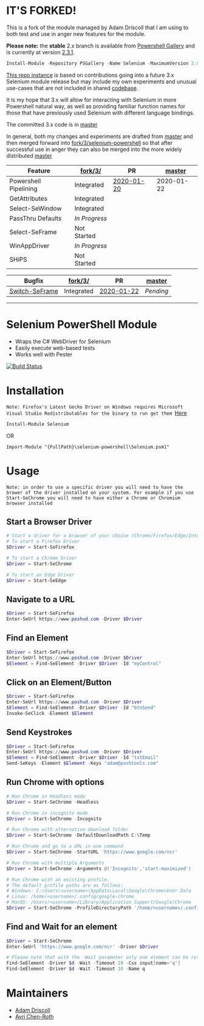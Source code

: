 # IT'S FORKED!

This is a fork of the module managed by Adam Driscoll that I am using to both test and use in anger new features for the module.

__Please note:__ the **stable** 2.x branch is available from [Powershell Gallery](https://www.powershellgallery.com/packages?q=selenium) and is currently at version [2.3.1](https://www.powershellgallery.com/packages/Selenium/2.3.1).
```powershell
Install-Module -Repository PSGallery -Name Selenium -MaximumVersion 2.8.0 -Scope CurrentUser -Verbose
```

[This repo instance](https://github.com/craigofnz/selenium-powershell.git) is based on contributions going into a future 3.x Selenium module release but may include my own experiments and unusual use-cases that are not included in shared [codebase](https://github.com/adamdriscoll/selenium-powershell.git).

It is my hope that 3.x will allow for interacting with Selenium in more Powershell natural way, as well as providing familiar function names for those that have previously used Selenium with different language bindings.

The committed 3.x code is in [master](https://github.com/adamdriscoll/selenium-powershell.git)

In general, both my changes and experiments are drafted from [master](https://github.com/adamdriscoll/selenium-powershell.git) and then merged forward into [fork/3/selenium-powershell](https://github.com/craigofnz/selenium-powershell.git) so that after successful use in anger they can also be merged into the more widely distributed [master](https://github.com/adamdriscoll/selenium-powershell.git)

| Feature               | [fork/3/](https://github.com/craigofnz/selenium-powershell.git)       | PR         | [master](https://github.com/adamdriscoll/selenium-powershell.git) |
| --------------------- | ------------ | ---------- | --------- |
| Powershell Pipelining | Integrated   | [2020-01-20](https://github.com/adamdriscoll/selenium-powershell/pull/62) | 2020-01-22|
| GetAttributes         | Integrated   |            |           |
| Select-SeWindow       | Integrated   |            |           | 
| PassThru Defaults     | _In Progress_|            |           |
| Select-SeFrame        | Not Started  |            |           |
| WinAppDriver          | _In Progress_|            |           |
| SHiPS                 | Not Started  |            |           |


| Bugfix               | [fork/3/](https://github.com/craigofnz/selenium-powershell.git)       | PR         | [master](https://github.com/adamdriscoll/selenium-powershell.git) |
| --------------------- | ------------ | ---------- | --------- |
| [Switch-SeFrame](https://github.com/craigofnz/selenium-powershell/tree/pr/testsfix.switch-seframe)  | Integrated   | [2020-01-22](https://github.com/adamdriscoll/selenium-powershell/pull/64) | _Pending_ |

















---


# Selenium PowerShell Module

- Wraps the C# WebDriver for Selenium
- Easily execute web-based tests
- Works well with Pester

[![Build Status](https://adamrdriscoll.visualstudio.com/Selenium/_apis/build/status/adamdriscoll.selenium-powershell?branchName=master)](https://adamrdriscoll.visualstudio.com/Selenium/_build/latest?definitionId=25&branchName=master)

# Installation
`Note: Firefox's Latest Gecko Driver on Windows requires Microsoft Visual Studio Redistributables for the binary to run get them `[Here](https://support.microsoft.com/en-us/help/2977003/the-latest-supported-visual-c-downloads)


```powershell
Install-Module Selenium
```

OR

```
Import-Module "{FullPath}\selenium-powershell\Selenium.psm1"
```

# Usage
`Note: in order to use a specific driver you will need to have the brower of the driver installed on your system.
For example if you use Start-SeChrome you will need to have either a Chrome or Chromium browser installed
`

## Start a Browser Driver
```powershell
# Start a driver for a browser of your choise (Chrome/Firefox/Edge/InternetExplorer)
# To start a Firefox Driver
$Driver = Start-SeFirefox 

# To start a Chrome Driver
$Driver = Start-SeChrome

# To start an Edge Driver
$Driver = Start-SeEdge
```

## Navigate to a URL

```powershell
$Driver = Start-SeFirefox 
Enter-SeUrl https://www.poshud.com -Driver $Driver
```

## Find an Element

```powershell
$Driver = Start-SeFirefox 
Enter-SeUrl https://www.poshud.com -Driver $Driver
$Element = Find-SeElement -Driver $Driver -Id "myControl"
```

## Click on an Element/Button

```powershell
$Driver = Start-SeFirefox 
Enter-SeUrl https://www.poshud.com -Driver $Driver
$Element = Find-SeElement -Driver $Driver -Id "btnSend"
Invoke-SeClick -Element $Element
```

## Send Keystrokes

```powershell
$Driver = Start-SeFirefox 
Enter-SeUrl https://www.poshud.com -Driver $Driver
$Element = Find-SeElement -Driver $Driver -Id "txtEmail"
Send-SeKeys -Element $Element -Keys "adam@poshtools.com"
```

## Run Chrome with options

```powershell
# Run Chrome in Headless mode 
$Driver = Start-SeChrome -Headless

# Run Chrome in incognito mode
$Driver = Start-SeChrome -Incognito

# Run Chrome with alternative download folder
$Driver = Start-SeChrome -DefaultDownloadPath C:\Temp

# Run Chrome and go to a URL in one command
$Driver = Start-SeChrome -StartURL 'https://www.google.com/ncr'

# Run Chrome with multiple Arguments
$Driver = Start-SeChrome -Arguments @('Incognito','start-maximized')

# Run Chrome with an existing profile.
# The default profile paths are as follows:
# Windows: C:\Users\<username>\AppData\Local\Google\Chrome\User Data
# Linux: /home/<username>/.config/google-chrome
# MacOS: /Users/<username>/Library/Application Support/Google/Chrome
$Driver = Start-SeChrome -ProfileDirectoryPath '/home/<username>/.config/google-chrome'

```

## Find and Wait for an element
```powershell
$Driver = Start-SeChrome
Enter-SeUrl 'https://www.google.com/ncr' -Driver $Driver

# Please note that with the -Wait parameter only one element can be returned at a time.
Find-SeElement -Driver $d -Wait -Timeout 10 -Css input[name='q'] 
Find-SeElement -Driver $d -Wait -Timeout 10 -Name q 
```

# Maintainers 

- [Adam Driscoll](https://github.com/adamdriscoll)
- [Avri Chen-Roth](https://github.com/the-mentor)
